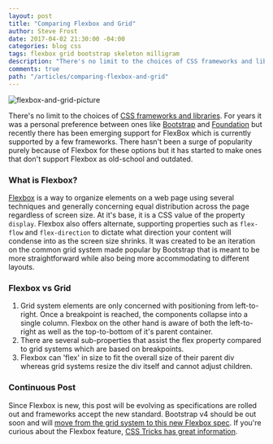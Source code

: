 ```yaml
---
layout: post
title: "Comparing Flexbox and Grid"
author: Steve Frost
date: 2017-04-02 21:30:00 -04:00
categories: blog css
tags: flexbox grid bootstrap skeleton milligram 
description: "There's no limit to the choices of CSS frameworks and libraries. For years it was a personal preference between ones like Bootstrap and Foundation but recently there has been emerging support for FlexBox which is currently supported by a few frameworks."
comments: true
path: "/articles/comparing-flexbox-and-grid"
---
```


![flexbox-and-grid-picture](/img/blogs/flexboxandgrid1.jpg)

There's no limit to the choices of [CSS frameworks and libraries](http://cssdb.co/). For years it was a personal preference between ones like [Bootstrap](https://getbootstrap.com/) and [Foundation](http://foundation.zurb.com/) but recently there has been emerging support for FlexBox which is currently supported by a few frameworks. There hasn't been a surge of popularity purely because of Flexbox for these options but it has started to make ones that don't support Flexbox as old-school and outdated.

### What is Flexbox?

[Flexbox](https://www.w3schools.com/css/css3_flexbox.asp) is a way to organize elements on a web page using several techniques and generally concerning equal distribution across the page regardless of screen size. At it's base, it is a CSS value of the property `display`. Flexbox also offers alternate, supporting properties such as `flex-flow` and `flex-direction` to dictate what direction your content will condense into as the screen size shrinks. It was created to be an iteration on the common grid system made popular by Bootstrap that is meant to be more straightforward while also being more accommodating to different layouts.

### Flexbox vs Grid

1. Grid system elements are only concerned with positioning from left-to-right. Once a breakpoint is reached, the components collapse into a single column. Flexbox on the other hand is aware of both the left-to-right as well as the top-to-bottom of it's parent container.
2. There are several sub-properties that assist the flex property compared to grid systems which are based on breakpoints.
3. Flexbox can 'flex' in size to fit the overall size of their parent div whereas grid systems resize the div itself and cannot adjust children.

### Continuous Post

Since Flexbox is new, this post will be evolving as specifications are rolled out and frameworks accept the new standard. Bootstrap v4 should be out soon and will [move from the grid system to this new Flexbox spec](https://v4-alpha.getbootstrap.com/utilities/flexbox/). If you're curious about the Flexbox feature, [CSS Tricks has great information](https://css-tricks.com/snippets/css/a-guide-to-flexbox/).
